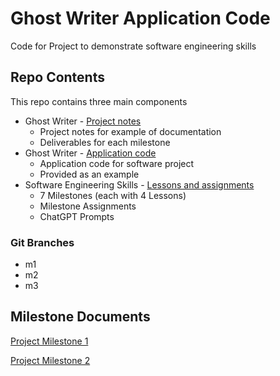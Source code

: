 # Ghost Writer Application Code

Code for Project to demonstrate software engineering skills

## Repo Contents

This repo contains three main components

* Ghost Writer - [Project notes](../Documents/README.md)
    * Project notes for example of documentation
    * Deliverables for each milestone
* Ghost Writer - [Application code](../Application/README.md)
    * Application code for software project
    * Provided as an example
* Software Engineering Skills - [Lessons and assignments](../SoftwareEngineering/README.md)
    * 7 Milestones (each with 4 Lessons)
    * Milestone Assignments
    * ChatGPT Prompts

### Git Branches
* m1
* m2
* m3

## Milestone Documents

[Project Milestone 1](../Documents/Milestone-1/Index.md)

[Project Milestone 2](../Documents/Milestone-2/Index.md)
